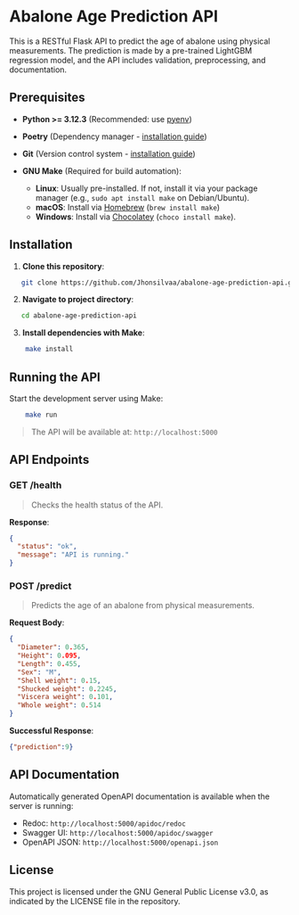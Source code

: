 # Abalone Age Prediction API


This is a RESTful Flask API to predict the age of abalone using physical measurements. The prediction is made by a pre-trained LightGBM regression model, and the API includes validation, preprocessing, and documentation.

## Prerequisites

* **Python >= 3.12.3** (Recommended: use [pyenv](https://github.com/pyenv/pyenv))

* **Poetry** (Dependency manager - [installation guide](https://python-poetry.org/docs/))

* **Git** (Version control system - [installation guide](https://git-scm.com/book/en/v2/Getting-Started-Installing-Git))

* **GNU Make** (Required for build automation):
   - **Linux**:  Usually pre-installed. If not, install it via your package manager (e.g., `sudo apt install make` on Debian/Ubuntu).
   - **macOS**: Install via  [Homebrew](https://brew.sh)  (`brew install make`)
   - **Windows**: Install via [Chocolatey](https://chocolatey.org/install) (`choco install make`).

## Installation

1. **Clone this repository**:
```bash
   git clone https://github.com/Jhonsilvaa/abalone-age-prediction-api.git
```

2.  **Navigate to project directory**:
```bash
   cd abalone-age-prediction-api
```
3. **Install dependencies with Make**:
```bash
    make install
```

## Running the API

Start the development server using Make:
```bash
    make run
```
> The API will be available at: `http://localhost:5000`

## API Endpoints

### GET /health

> Checks the health status of the API.

**Response**:

```json
{
  "status": "ok",
  "message": "API is running."
}
```
### POST /predict

> Predicts the age of an abalone from physical measurements.



**Request Body**:

```json
{
  "Diameter": 0.365,
  "Height": 0.095,
  "Length": 0.455,
  "Sex": "M",
  "Shell weight": 0.15,
  "Shucked weight": 0.2245,
  "Viscera weight": 0.101,
  "Whole weight": 0.514
}
```
**Successful Response**:
```json
{"prediction":9}
```
## API Documentation

Automatically generated OpenAPI documentation is available when the server is running:

- Redoc: `http://localhost:5000/apidoc/redoc`
- Swagger UI: `http://localhost:5000/apidoc/swagger`
- OpenAPI JSON: `http://localhost:5000/openapi.json`


## License

This project is licensed under the GNU General Public License v3.0, as indicated by the LICENSE file in the repository. 

